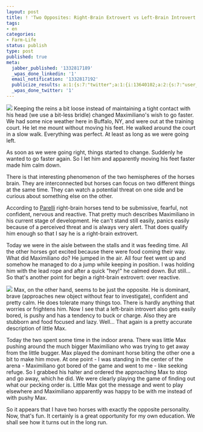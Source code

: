 ```yaml
---
layout: post
title: ! 'Two Opposites: Right-Brain Extrovert vs Left-Brain Introvert'
tags:
- en
categories:
- Farm-Life
status: publish
type: post
published: true
meta:
  jabber_published: '1332817189'
  _wpas_done_linkedin: '1'
  email_notification: '1332817192'
  publicize_results: a:1:{s:7:"twitter";a:1:{i:13640102;a:2:{s:7:"user_id";s:10:"snscaimito";s:7:"post_id";s:18:"184474792311799808";}}}
  _wpas_done_twitter: '1'
---
```

<img src="http://stephanschwab.files.wordpress.com/2012/03/maximiliano.jpg" class="align-left"> Keeping the reins a bit loose instead of maintaining a tight contact with his head (we use a bit-less bridle) changed Maximiliano's wish to go faster. We had some nice weather here in Buffalo, NY, and were out at the training court. He let me mount without moving his feet. He walked around the court in a slow walk. Everything was perfect. At least as long as we were going left.

As soon as we were going right, things started to change. Suddenly he wanted to go faster again. So I let him and apparently moving his feet faster made him calm down.

There is that interesting phenomenon of the two hemispheres of the horses brain. They are interconnected but horses can focus on two different things at the same time. They can watch a potential threat on one side and be curious about something else on the other.

According to <a href="http://www.parellinaturalhorsetraining.com/horsenality-horses/">Parelli</a> right-brain horses tend to be submissive, fearful, not confident, nervous and reactive. That pretty much describes Maximiliano in his current stage of development. He can't stand still easily, panics easily because of a perceived threat and is always very alert. That does qualify him enough so that I say he is a right-brain extrovert.

Today we were in the aisle between the stalls and it was feeding time. All the other horses got excited because there were food coming their way. What did Maximiliano do? He jumped in the air. All four feet went up and somehow he managed to do a jump while keeping in position. I was holding him with the lead rope and after a quick "hey!" he calmed down. But still… So that's another point for begin a right-brain extrovert: over reactive.

<img src="http://stephanschwab.files.wordpress.com/2012/03/max.jpg" class="align-right"> Max, on the other hand, seems to be just the opposite. He is dominant, brave (approaches new object without fear to investigate), confident and pretty calm. He does tolerate many things too. There is hardly anything that worries or frightens him. Now I see that a left-brain introvert also gets easily bored, is pushy and has a tendency to buck or charge. Also they are stubborn and food focused and lazy. Well… That again is a pretty accurate description of little Max.

Today the two spent some time in the indoor arena. There was little Max pushing around the much bigger Maximiliano who was trying to get away from the little bugger. Max played the dominant horse biting the other one a bit to make him move. At one point - I was standing in the center of the arena - Maximiliano got bored of the game and went to me - like seeking refuge. So I grabbed his halter and ordered the approaching Max to stop and go away, which he did. We were clearly playing the game of finding out what our pecking order is. Little Max got the message and went to play elsewhere and Maximiliano apparently was happy to be with me instead of with pushy Max.

So it appears that I have two horses with exactly the opposite personality. Now, that's fun. It certainly is a great opportunity for my own education. We shall see how it turns out in the long run.
<br />

